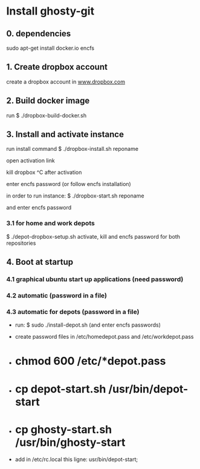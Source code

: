 # Install ghosty-git

## 0. dependencies
sudo apt-get install docker.io encfs
## 1. Create dropbox account
create a dropbox account in www.dropbox.com

## 2. Build docker image
run 
$ ./dropbox-build-docker.sh

## 3. Install and activate instance
run install command
$ ./dropbox-install.sh reponame

open activation link

kill dropbox ^C after activation

enter encfs password (or follow encfs installation)

in order to run instance:
$ ./dropbox-start.sh reponame

and enter encfs password

### 3.1  for home and work depots
$ ./depot-dropbox-setup.sh
activate, kill and encfs password for both repositories

## 4. Boot at startup

### 4.1 graphical ubuntu start up applications (need password)

### 4.2 automatic (password in a file)

### 4.3 automatic for depots (password in a file)

* run: $ sudo ./install-depot.sh (and enter encfs passwords)

* create password files in /etc/homedepot.pass and /etc/workdepot.pass
* # chmod 600 /etc/*depot.pass 
* # cp depot-start.sh  /usr/bin/depot-start
* # cp ghosty-start.sh /usr/bin/ghosty-start
* add in /etc/rc.local this ligne: usr/bin/depot-start;
